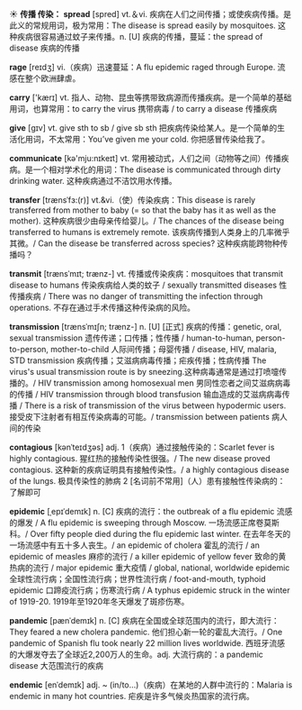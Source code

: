 ☀ <span class="category">**传播 传染：**</span>
<span class="vocabulary">**spread**</span> [spred] 
<span class="definition">vt.＆vi. 疾病在人们之间传播；或使疾病传播。是此义的常规用词，极为常用：</span>The disease is spread easily by mosquitoes. 这种疾病很容易通过蚊子来传播。<span class="definition">n. [U] 疾病的传播，蔓延：</span>the spread of disease 疾病的传播
           
<span class="vocabulary">**rage**</span> [reɪdʒ]
<span class="definition">vi.（疾病）迅速蔓延：</span>A flu epidemic raged through Europe. 流感在整个欧洲肆虐。

<span class="vocabulary">**carry**</span> ['kærɪ] 
<span class="definition">vt. 指人、动物、昆虫等携带致病源而传播疾病。是一个简单的基础用词，也算常用：</span>to carry the virus 携带病毒 / to carry a disease 传播疾病

<span class="vocabulary">**give**</span> [ɡɪv] 
<span class="definition">vt. give sth to sb / give sb sth 把疾病传染给某人。是一个简单的生活化用词，不太常用：</span>You’ve given me your cold. 你把感冒传染给我了。

<span class="vocabulary">**communicate**</span> [kə'mju:nɪkeɪt] 
<span class="definition">vt. 常用被动式，人们之间（动物等之间）传播疾病。是一个相对学术化的用词：</span>The disease is communicated through dirty drinking water. 这种疾病通过不洁饮用水传播。
             
<span class="vocabulary">**transfer**</span> [trænsˈfɜ:(r)]
<span class="definition">vt.&vi.（使）传染疾病：</span>This disease is rarely transferred from mother to baby (= so that the baby has it as well as the mother). 这种疾病很少由母亲传给婴儿。/ The chances of the disease being transferred to humans is extremely remote. 该疾病传播到人类身上的几率微乎其微。/ Can the disease be transferred across species? 这种疾病能跨物种传播吗？         

<span class="vocabulary">**transmit**</span> [trænsˈmɪt; trænz-]
<span class="definition">vt. 传播或传染疾病：</span>mosquitoes that transmit disease to humans 传染疾病给人类的蚊子 / sexually transmitted diseases 性传播疾病 / There was no danger of transmitting the infection through operations. 不存在通过手术传播这种传染病的风险。           
           
<span class="vocabulary">**transmission**</span> [trænsˈmɪʃn; trænz-]
<span class="definition">n. [U] [正式] 疾病的传播：</span>genetic, oral, sexual transmission 遗传传递；口传播；性传播 / human-to-human, person-to-person, mother-to-child 人际间传播；母婴传播 / disease, HIV, malaria, STD transmission 疾病传播；艾滋病病毒传播；疟疾传播；性病传播 The virus's usual transmission route is by sneezing.这种病毒通常是通过打喷嚏传播的。/ HIV transmission among homosexual men 男同性恋者之间艾滋病病毒的传播 / HIV transmission through blood transfusion 输血造成的艾滋病病毒传播 / There is a risk of transmission of the virus between hypodermic users. 接受皮下注射者有相互传染病毒的可能。/ transmission between patients 病人间的传染

<span class="vocabulary">**contagious**</span> [kənˈteɪdʒəs]
<span class="definition">adj. 1（疾病）通过接触传染的：</span>Scarlet fever is highly contagious. 猩红热的接触传染性很强。/ The new disease proved contagious. 这种新的疾病证明具有接触传染性。/ a highly contagious disease of the lungs. 极具传染性的肺病 <span class="definition">2 [名词前不常用]（人）患有接触性传染病的：</span>了解即可
           
<span class="vocabulary">**epidemic**</span> [ˌepɪˈdemɪk]
<span class="definition">n. [C] 疾病的流行：</span>the outbreak of a flu epidemic 流感的爆发 / A flu epidemic is sweeping through Moscow. 一场流感正席卷莫斯科。/ Over fifty people died during the flu epidemic last winter. 在去年冬天的一场流感中有五十多人丧生。/ an epidemic of cholera 霍乱的流行 / an epidemic of measles 麻疹的流行 / a killer epidemic of yellow fever 致命的黄热病的流行 / major epidemic 重大疫情 / global, national, worldwide epidemic 全球性流行病；全国性流行病；世界性流行病 / foot-and-mouth, typhoid epidemic 口蹄疫流行病；伤寒流行病 / A typhus epidemic struck in the winter of 1919-20. 1919年至1920年冬天爆发了斑疹伤寒。

<span class="vocabulary">**pandemic**</span> [pænˈdemɪk]
<span class="definition">n. [C] 疾病在全国或全球范围内的流行，即大流行：</span>They feared a new cholera pandemic. 他们担心新一轮的霍乱大流行。/ One pandemic of Spanish flu took nearly 22 million lives worldwide. 西班牙流感的大爆发夺去了全球近2,200万人的生命。<span class="definition">adj. 大流行病的：</span>a pandemic disease 大范围流行的疾病
          
<span class="vocabulary">**endemic**</span> [enˈdemɪk]
<span class="definition">adj. ~ (in/to…)（疾病）在某地的人群中流行的：</span>Malaria is endemic in many hot countries. 疟疾是许多气候炎热国家的流行病。



